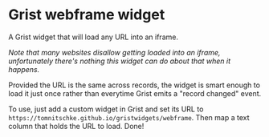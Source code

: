# Grist webframe widget

A Grist widget that will load any URL into an iframe.  

_Note that many websites disallow getting loaded into an iframe, unfortunately there's nothing this widget can do about that when it happens._  

Provided the URL is the same across records, the widget is smart enough to load it just once rather than everytime Grist emits a "record changed" event.

To use, just add a custom widget in Grist and set its URL to `https://tomnitschke.github.io/gristwidgets/webframe`. Then map a text column that holds the URL to load. Done!
